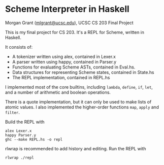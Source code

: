 # Scheme Interpreter in Haskell
Morgan Grant (mlgrant@ucsc.edu), UCSC CS 203 Final Project

This is my final project for CS 203. It's a REPL for Scheme, written in Haskell.

It consists of:

- A tokenizer written using alex, contained in Lexer.x
- A parser written using happy, contained in Parser.y
- Functions for evaluating Scheme ASTs, contained in Eval.hs.
- Data structures for representing Scheme states, contained in State.hs
- The REPL implementation, contained in REPL.hs

I implemented most of the core builtins, including `lambda`, `define`, `if`, `let`, and a number of arithmetic and boolean operations.

There is a quote implementation, but it can only be used to make lists of atomic values. I also implemented the higher-order functions `map`, `apply` and `filter`.

Build the REPL with
```
alex Lexer.x
happy Parser.y
ghc --make REPL.hs -o repl
```

rlwrap is recommended to add history and editing. Run the REPL with
```
rlwrap ./repl
```
